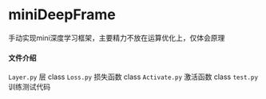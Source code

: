 # miniDeepFrame
手动实现mini深度学习框架，主要精力不放在运算优化上，仅体会原理

#### 文件介绍
`Layer.py`     层 class
`Loss.py`      损失函数 class
`Activate.py`  激活函数 class
`test.py`      训练测试代码
